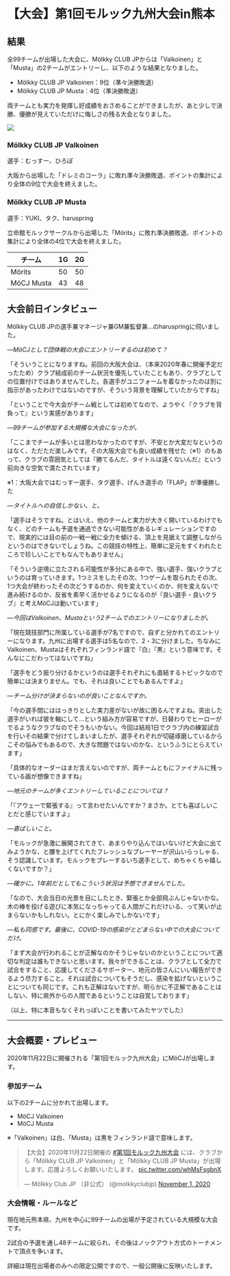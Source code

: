 # 【大会】第1回モルック九州大会in熊本

## 結果

全99チームが出場した大会に、Mölkky CLUB JPからは「Valkoinen」と「Musta」の2チームがエントリーし、以下のような結果となりました。

- Mölkky CLUB JP Valkoinen：9位（準々決勝敗退）
- Mölkky CLUB JP Musta：4位（準決勝敗退）

両チームとも実力を発揮し好成績をおさめることができましたが、あと少しで決勝、優勝が見えていただけに悔しさの残る大会となりました。

![](https://media.discordapp.net/attachments/763690069626191893/779993058859155476/P_20201122_162502.jpg?width=1083&height=610)

### Mölkky CLUB JP Valkoinen

選手：むっすー、ひろぽ

大阪から出場した「ドレミのコーラ」に敗れ準々決勝敗退、ポイントの集計により全体の9位で大会を終えました。

### Mölkky CLUB JP Musta

選手：YUKI、タク、haruspring

立命館モルックサークルから出場した「Mörits」に敗れ準決勝敗退、ポイントの集計により全体の4位で大会を終えました。

| チーム     | 1G  | 2G  |
| ---------- | --- | --- |
| Mörits     | 50  | 50  |
| MöCJ Musta | 43  | 48  |

## 大会前日インタビュー

Mölkky CLUB JPの選手兼マネージャ兼GM兼監督兼…のharuspringに伺いました。

*―MöCJとして団体戦の大会にエントリーするのは初めて？*

「そういうことになりますね。前回の大阪大会は、（本来2020年春に開催予定だったため）クラブ結成前のチーム状況を優先していたこともあり、クラブとしての位置付けではありませんでした。各選手がユニフォームを着なかったのは別に指示があったわけではないのですが、そういう背景を理解していたからですね」

「ということで今大会がチーム戦としては初めてなので、ようやく『クラブを背負って』という実感があります」

*―99チームが参加する大規模な大会になったが。*

「ここまでチームが多いとは思わなかったのですが、不安とか大変だなというのはなく、ただただ楽しみです。その大阪大会でも良い成績を残せた（※1）のもあって、クラブの雰囲気としては『勝てるんだ、タイトルは遠くないんだ』という前向きな空気で満たされています」

※1：大阪大会ではむっすー選手、タク選手、げんき選手の「FLAP」が準優勝した

*―タイトルへの自信しかない、と。*

「選手はそうですね。とはいえ、他のチームと実力が大きく開いているわけでもなく、どのチームも予選を通過できない可能性があるレギュレーションですので、現実的には目の前の一戦一戦に全力を傾ける、頂上を見据えて調整しながらというのはできないでしょうね。この競技の特性上、簡単に足元をすくわれたところで珍しいことでもなんでもありません」

「そういう逆境に立たされる可能性が多分にある中で、強い選手、強いクラブというのは育っていきます。1つミスをしたその次、1つゲームを取られたその次、1つ大会が終わったその次どうするのか、何を変えていくのか、何を変えないで進み続けるのか、反省を素早く活かせるようになるのが『良い選手・良いクラブ』と考えMöCJは動いています」

*―今回はValkoinen、Mustaという2チームでのエントリーになりましたが。*

「現在競技部門に所属している選手が7名ですので、自ずと分かれてのエントリーになります。九州に出場する選手は5名なので、2・3に分けました。ちなみにValkoinen、Mustaはそれぞれフィンランド語で『白』『黒』という意味です。そんなにこだわってはないですね」

「選手をどう振り分けるかというのは選手それぞれにも直結するトピックなので簡単には決まりません。でも、それは良いことでもあるんですよ」

*―チーム分けが決まらないのが良いことなんですか。*

「今の選手間にははっきりとした実力差がないが故に困るんですよね。突出した選手がいれば彼を軸にして…という組み方が容易ですが、日替わりでヒーローがでるようなクラブなのでそうもいかない。今回は結局1日でクラブ内の練習試合を行いその結果で分けてしまいましたが、選手それぞれが切磋琢磨しているからこその悩みでもあるので、大きな問題ではないのかな、というふうにとらえています」

「具体的なオーダーはまだ言えないのですが、両チームともにファイナルに残っている画が想像できますね」

*―地元のチームが多くエントリーしていることについては？*

「『アウェーで緊張する』って言わせたいんですか？まさか。とても喜ばしいことだと感じていますよ」

*―喜ばしいこと。*

「モルックが急激に展開されてきて、あまりやり込んではいないけど大会に出てみようかな、と腰を上げてくれたフレッシュなプレーヤーが沢山いらっしゃる、そう認識しています。モルックをプレーするいち選手として、めちゃくちゃ嬉しくないですか？」

*―確かに。1年前だとしてもこういう状況は予想できませんでした。*

「なので、大会当日の光景を目にしたとき、緊張とか全部飛ぶんじゃないかな。木の棒を投げる遊びに本気になっちゃってる人間がこれだけいる、って笑いが止まらないかもしれない。とにかく楽しみでしかないです」

*―私も同感です。最後に、COVID-19の感染がとどまらない中での大会についてだけ。*

「まず大会が行われることが正解なのかそうじゃないのかということについて適切な判定は誰もできないと思います。我々ができることは、クラブとして全力で試合をすること、応援してくださるサポーター、地元の皆さんにいい報告ができるよう尽力すること。それは試合についてもそうだし、感染を拡げないということについても同じです。これも正解はないですが、明らかに不正解であることはしない、特に県外からの人間であるということは自覚しております」

（以上、特に本音もなくそれっぽいことを書いてみたヤツでした）

---

## 大会概要・プレビュー

2020年11月22日に開催される「第1回モルック九州大会」にMöCJが出場します。

### 参加チーム

以下の2チームに分かれて出場します。

- MöCJ Valkoinen
- MöCJ Musta

※「Valkoinen」は白、「Musta」は黒をフィンランド語で意味します。

<blockquote class="twitter-tweet" data-partner="tweetdeck"><p lang="ja" dir="ltr">【大会】2020年11月22日開催の <a href="https://twitter.com/hashtag/%E7%AC%AC1%E5%9B%9E%E3%83%A2%E3%83%AB%E3%83%83%E3%82%AF%E4%B9%9D%E5%B7%9E%E5%A4%A7%E4%BC%9A?src=hash&amp;ref_src=twsrc%5Etfw">#第1回モルック九州大会</a> には、クラブから「Mölkky CLUB JP Valkoinen」と「Mölkky CLUB JP Musta」が出場します。応援よろしくお願いいたします。 <a href="https://t.co/whMsFsgbnX">pic.twitter.com/whMsFsgbnX</a></p>&mdash; Mölkky Club JP （非公式） (@molkkyclubjp) <a href="https://twitter.com/molkkyclubjp/status/1322792436138090497?ref_src=twsrc%5Etfw">November 1, 2020</a></blockquote>
<script async src="https://platform.twitter.com/widgets.js" charset="utf-8"></script>

### 大会情報・ルールなど

現在地元熊本県、九州を中心に99チームの出場が予定されている大規模な大会です。

2試合の予選を通し48チームに絞られ、その後はノックアウト方式のトーナメントで頂点を争います。

詳細は現在出場者のみへの限定公開ですので、一般公開後に反映いたします。


